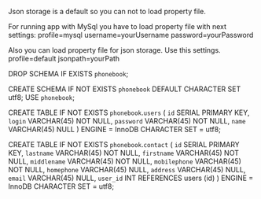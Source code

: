 
Json storage is a default so you can not to load property file.

For running app with MySql you have to load property file with next settings:
profile=mysql
username=yourUsername
password=yourPassword

Also you can load property file for json storage. Use this settings.
profile=default
jsonpath=yourPath



DROP SCHEMA IF EXISTS `phonebook`;

CREATE SCHEMA IF NOT EXISTS `phonebook`
DEFAULT CHARACTER SET utf8;
USE `phonebook`;

CREATE TABLE IF NOT EXISTS `phonebook`.`users` (
  `id`       SERIAL PRIMARY KEY,
  `login`    VARCHAR(45) NOT NULL,
  `password` VARCHAR(45) NOT NULL,
  `name`     VARCHAR(45) NULL
)
  ENGINE = InnoDB
  CHARACTER SET = utf8;


CREATE TABLE IF NOT EXISTS `phonebook`.`contact` (
  `id`          SERIAL PRIMARY KEY,
  `lastname`    VARCHAR(45) NOT NULL,
  `firstname`   VARCHAR(45) NOT NULL,
  `middlename`  VARCHAR(45) NOT NULL,
  `mobilephone` VARCHAR(45) NOT NULL,
  `homephone`   VARCHAR(45) NULL,
  `address`     VARCHAR(45) NULL,
  `email`       VARCHAR(45) NULL,
  `user_id`     INT REFERENCES users (id)
)
  ENGINE = InnoDB
  CHARACTER SET = utf8;